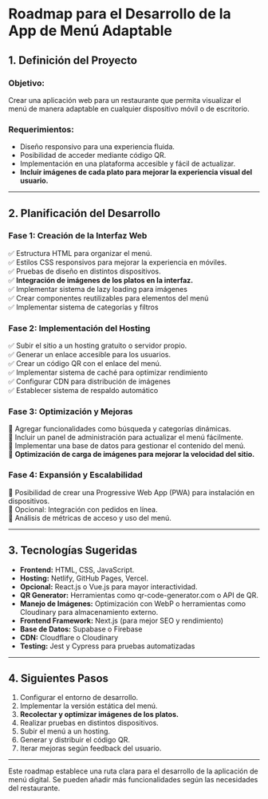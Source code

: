 # Roadmap para el Desarrollo de la App de Menú Adaptable

## 1. **Definición del Proyecto**
### Objetivo:
Crear una aplicación web para un restaurante que permita visualizar el menú de manera adaptable en cualquier dispositivo móvil o de escritorio.

### Requerimientos:
- Diseño responsivo para una experiencia fluida.
- Posibilidad de acceder mediante código QR.
- Implementación en una plataforma accesible y fácil de actualizar.
- **Incluir imágenes de cada plato para mejorar la experiencia visual del usuario.**

---

## 2. **Planificación del Desarrollo**
### **Fase 1: Creación de la Interfaz Web**
✅ Estructura HTML para organizar el menú.  
✅ Estilos CSS responsivos para mejorar la experiencia en móviles.  
✅ Pruebas de diseño en distintos dispositivos.  
✅ **Integración de imágenes de los platos en la interfaz.**  
✅ Implementar sistema de lazy loading para imágenes  
✅ Crear componentes reutilizables para elementos del menú  
✅ Implementar sistema de categorías y filtros  

### **Fase 2: Implementación del Hosting**
✅ Subir el sitio a un hosting gratuito o servidor propio.  
✅ Generar un enlace accesible para los usuarios.  
✅ Crear un código QR con el enlace del menú.  
✅ Implementar sistema de caché para optimizar rendimiento  
✅ Configurar CDN para distribución de imágenes  
✅ Establecer sistema de respaldo automático  

### **Fase 3: Optimización y Mejoras**
🔄 Agregar funcionalidades como búsqueda y categorías dinámicas.  
🔄 Incluir un panel de administración para actualizar el menú fácilmente.  
🔄 Implementar una base de datos para gestionar el contenido del menú.  
🔄 **Optimización de carga de imágenes para mejorar la velocidad del sitio.**  

### **Fase 4: Expansión y Escalabilidad**
🔄 Posibilidad de crear una Progressive Web App (PWA) para instalación en dispositivos.  
🔄 Opcional: Integración con pedidos en línea.  
🔄 Análisis de métricas de acceso y uso del menú.  

---

## 3. **Tecnologías Sugeridas**
- **Frontend:** HTML, CSS, JavaScript.
- **Hosting:** Netlify, GitHub Pages, Vercel.
- **Opcional:** React.js o Vue.js para mayor interactividad.
- **QR Generator:** Herramientas como qr-code-generator.com o API de QR.
- **Manejo de Imágenes:** Optimización con WebP o herramientas como Cloudinary para almacenamiento externo.
- **Frontend Framework:** Next.js (para mejor SEO y rendimiento)
- **Base de Datos:** Supabase o Firebase
- **CDN:** Cloudflare o Cloudinary
- **Testing:** Jest y Cypress para pruebas automatizadas

---

## 4. **Siguientes Pasos**
1. Configurar el entorno de desarrollo.
2. Implementar la versión estática del menú.
3. **Recolectar y optimizar imágenes de los platos.**
4. Realizar pruebas en distintos dispositivos.
5. Subir el menú a un hosting.
6. Generar y distribuir el código QR.
7. Iterar mejoras según feedback del usuario.

---

Este roadmap establece una ruta clara para el desarrollo de la aplicación de menú digital. Se pueden añadir más funcionalidades según las necesidades del restaurante.
